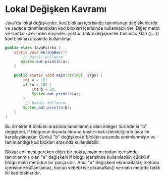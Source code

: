 # Lokal Değişken Kavramı

Java'da lokal değişkenler, kod blokları içerisinde tanımlanan değişkenlerdir ve sadece tanımlandıkları kod blokları içerisinde kullanılabilirler. Diğer metot ve sınıflar üzerinden erişimleri yoktur. Lokal değişkenler tanımladıkları ({...}) kod blokları arasında kullanılırlar.

```java
public class JavaPatika {
	static void ekranaBas(){
        // Hatalı kullanım 
       System.out.println(a);
    }    
    
    public static void main(String[] args) {
        int a = 10;
        if (a < 10) {
            int b = 20;
            System.out.println(a);
        }
         // Hatalı kullanım 
        System.out.println(b);
    }
}
```

Bu örnekte if blokları arasında tanımlanmış olan integer türünde ki "b" değişkeni, if bloğunun dışında ekrana bastırılmak istenildiğinde hata ile karşılaşılacaktır. Çünkü "b" değişkeni if blokları arasında tanımlanmıştır ve tanımlandığı kod blokları arasında kullanılabilir.

Dikkat edilmesi gereken diğer bir nokta, main metodun içerisinde tanımlanmış olan "a" değişkeni if bloğu içerisinde kullanılabilir, çünkü if bloğu main metodun bir parçasıdır. Ama "a" değişkeni ekranaBas(); metodu içerisinde kullanılamaz, bunun sebebi ise ekranaBas() ve main metodu farklı iki kod bloklarıdır.

